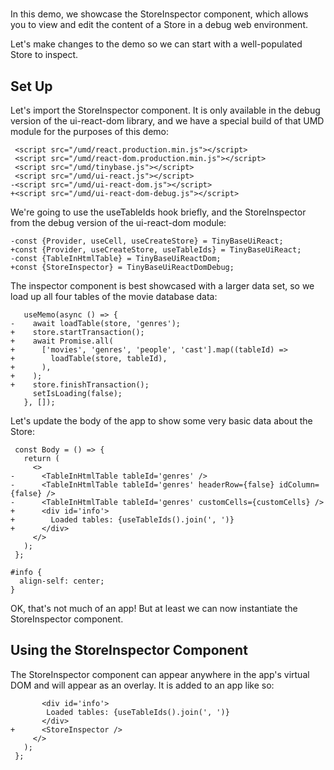 # <StoreInspector />

In this demo, we showcase the StoreInspector component, which allows you to
view and edit the content of a Store in a debug web environment.

Let's make changes to the <TableInHtmlTable /> demo so we can start with a
well-populated Store to inspect.

[base]: # '<TableInHtmlTable />'

## Set Up

Let's import the StoreInspector component. It is only available in the debug
version of the ui-react-dom library, and we have a special build of that UMD
module for the purposes of this demo:

```diff-html
 <script src="/umd/react.production.min.js"></script>
 <script src="/umd/react-dom.production.min.js"></script>
 <script src="/umd/tinybase.js"></script>
 <script src="/umd/ui-react.js"></script>
-<script src="/umd/ui-react-dom.js"></script>
+<script src="/umd/ui-react-dom-debug.js"></script>
```

We're going to use the useTableIds hook briefly, and the StoreInspector from the
debug version of the ui-react-dom module:

```diff-js
-const {Provider, useCell, useCreateStore} = TinyBaseUiReact;
+const {Provider, useCreateStore, useTableIds} = TinyBaseUiReact;
-const {TableInHtmlTable} = TinyBaseUiReactDom;
+const {StoreInspector} = TinyBaseUiReactDomDebug;
```

The inspector component is best showcased with a larger data set, so we load up
all four tables of the movie database data:

```diff-jsx
   useMemo(async () => {
-    await loadTable(store, 'genres');
+    store.startTransaction();
+    await Promise.all(
+      ['movies', 'genres', 'people', 'cast'].map((tableId) =>
+        loadTable(store, tableId),
+      ),
+    );
+    store.finishTransaction();
     setIsLoading(false);
   }, []);
```

Let's update the body of the app to show some very basic data about the Store:

```diff-jsx
 const Body = () => {
   return (
     <>
-      <TableInHtmlTable tableId='genres' />
-      <TableInHtmlTable tableId='genres' headerRow={false} idColumn={false} />
-      <TableInHtmlTable tableId='genres' customCells={customCells} />
+      <div id='info'>
+        Loaded tables: {useTableIds().join(', ')}
+      </div>
     </>
   );
 };
```

```less
#info {
  align-self: center;
}
```

OK, that's not much of an app! But at least we can now instantiate the
StoreInspector component.

## Using the StoreInspector Component

The StoreInspector component can appear anywhere in the app's virtual DOM and
will appear as an overlay. It is added to an app like so:

```diff-jsx
       <div id='info'>
        Loaded tables: {useTableIds().join(', ')}
       </div>
+      <StoreInspector />
     </>
   );
 };
```
